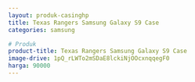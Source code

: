 ```yaml
---
layout: produk-casinghp
title: Texas Rangers Samsung Galaxy S9 Case
categories: samsung

# Produk
product-title: Texas Rangers Samsung Galaxy S9 Case
image-drive: 1pQ_rLWTo2mSDaE8lckiNjOOcxnqqegF0
harga: 90000
---
```

